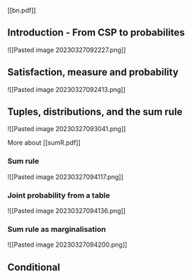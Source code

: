 [[bn.pdf]]

## Introduction - From CSP to probabilites
![[Pasted image 20230327092227.png]]

## Satisfaction, measure and probability
![[Pasted image 20230327092413.png]]

## Tuples, distributions, and the sum rule
![[Pasted image 20230327093041.png]]

More about [[sumR.pdf]]

### Sum rule
![[Pasted image 20230327094117.png]]

### Joint probability from a table
![[Pasted image 20230327094136.png]]

### Sum rule as marginalisation
![[Pasted image 20230327094200.png]]


## Conditional 